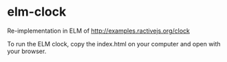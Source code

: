 # elm-clock

Re-implementation in ELM of http://examples.ractivejs.org/clock


To run the ELM clock, copy the index.html on your computer and open with your browser.

